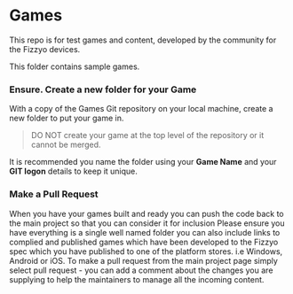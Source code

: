 # Games

This repo is for test games and content, developed by the community  for the Fizzyo devices. 

This folder contains sample games. 

### Ensure. Create a new folder for your Game

With a copy of the Games Git repository on your local machine, create a new folder to put your game in.

> DO NOT create your game at the top level of the repository or it cannot be merged.

It is recommended you name the folder using your **Game Name** and your **GIT logon** details to keep it unique.

### Make a Pull Request

When you have your games built and ready you can push the code back to the main project so that you can consider it for inclusion Please ensure you have everything is a single well named folder you can also include links to complied and published games which have been developed to the Fizzyo spec which you have published to one of the platform stores. i.e Windows, Android or iOS. To make a pull request from the main project page simply select pull request - you can add a comment about the changes you are supplying to help the maintainers to manage all the incoming content.